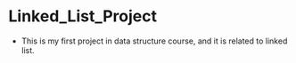 # Linked_List_Project
- This is my first project in data structure course, and it is related to linked list.
